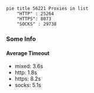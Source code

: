 
```mermaid
pie title 56221 Proxies in list
    "HTTP" : 25264
    "HTTPS": 8073
    "SOCKS" : 29738
```

### Some Info
#### Average Timeout

- mixed: 3.6s
- http: 1.8s
- https: 8.2s
- socks: 5.1s